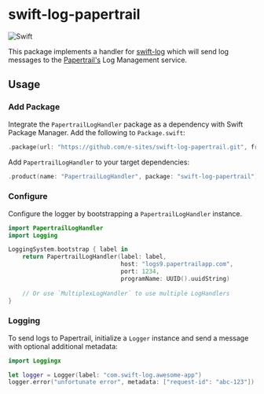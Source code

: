 # swift-log-papertrail

![Swift](https://img.shields.io/badge/Swift-5.2-orange.svg)

This package implements a handler for [swift-log](https://github.com/apple/swift-log) which will send log messages to the [Papertrail's](https://www.papertrail.com) Log Management service.

## Usage

###  Add Package
Integrate the `PapertrailLogHandler` package as a dependency with Swift Package Manager. Add the following to `Package.swift`:

```swift
.package(url: "https://github.com/e-sites/swift-log-papertrail.git", from: "1.0.0")
```

Add `PapertrailLogHandler` to your target dependencies:

```swift
.product(name: "PapertrailLogHandler", package: "swift-log-papertrail")
```

### Configure

Configure the logger by bootstrapping a `PapertrailLogHandler` instance.

```swift
import PapertrailLogHandler
import Logging

LoggingSystem.bootstrap { label in
	return PapertrailLogHandler(label: label,
	                            host: "logs9.papertrailapp.com",
	                            port: 1234,
	                            programName: UUID().uuidString)
	                            
	// Or use `MultiplexLogHandler` to use multiple LogHandlers
}
```

### Logging

To send logs to Papertrail, initialize a `Logger` instance and send a message with optional additional metadata:

```swift
import Loggingx

let logger = Logger(label: "com.swift-log.awesome-app")
logger.error("unfortunate error", metadata: ["request-id": "abc-123"])
```